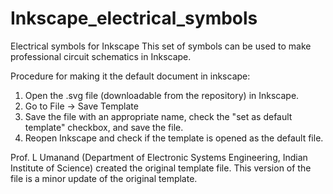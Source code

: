 # Inkscape_electrical_symbols
Electrical symbols for Inkscape
This set of symbols can be used to make professional circuit schematics in Inkscape.

Procedure for making it the default document in inkscape:
1. Open the .svg file (downloadable from the repository) in Inkscape.
2. Go to File -> Save Template
3. Save the file with an appropriate name, check the "set as default template" checkbox, and save the file.
4. Reopen Inkscape and check if the template is opened as the default file.

Prof. L Umanand (Department of Electronic Systems Engineering, Indian Institute of Science) created the original template file. This version of the file is a minor update of the original template.
